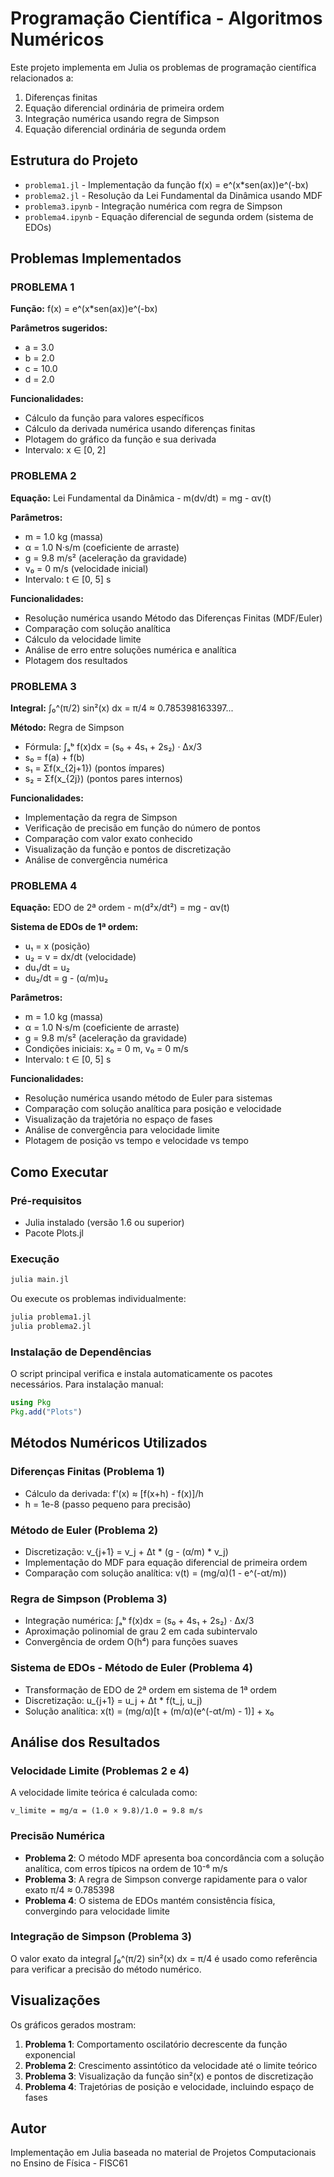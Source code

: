 # Programação Científica - Algoritmos Numéricos

Este projeto implementa em Julia os problemas de programação científica relacionados a:
1. Diferenças finitas
2. Equação diferencial ordinária de primeira ordem
3. Integração numérica usando regra de Simpson
4. Equação diferencial ordinária de segunda ordem

## Estrutura do Projeto

- `problema1.jl` - Implementação da função f(x) = e^(x*sen(ax))e^(-bx)
- `problema2.jl` - Resolução da Lei Fundamental da Dinâmica usando MDF
- `problema3.ipynb` - Integração numérica com regra de Simpson
- `problema4.ipynb` - Equação diferencial de segunda ordem (sistema de EDOs)

## Problemas Implementados

### PROBLEMA 1
**Função:** f(x) = e^(x*sen(ax))e^(-bx)

**Parâmetros sugeridos:**
- a = 3.0
- b = 2.0  
- c = 10.0
- d = 2.0

**Funcionalidades:**
- Cálculo da função para valores específicos
- Cálculo da derivada numérica usando diferenças finitas
- Plotagem do gráfico da função e sua derivada
- Intervalo: x ∈ [0, 2]

### PROBLEMA 2  
**Equação:** Lei Fundamental da Dinâmica - m(dv/dt) = mg - αv(t)

**Parâmetros:**
- m = 1.0 kg (massa)
- α = 1.0 N·s/m (coeficiente de arraste)
- g = 9.8 m/s² (aceleração da gravidade)
- v₀ = 0 m/s (velocidade inicial)
- Intervalo: t ∈ [0, 5] s

**Funcionalidades:**
- Resolução numérica usando Método das Diferenças Finitas (MDF/Euler)
- Comparação com solução analítica
- Cálculo da velocidade limite
- Análise de erro entre soluções numérica e analítica
- Plotagem dos resultados

### PROBLEMA 3
**Integral:** ∫₀^(π/2) sin²(x) dx = π/4 ≈ 0.785398163397...

**Método:** Regra de Simpson
- Fórmula: ∫ₐᵇ f(x)dx = (s₀ + 4s₁ + 2s₂) · Δx/3
- s₀ = f(a) + f(b)
- s₁ = Σf(x_{2j+1}) (pontos ímpares)
- s₂ = Σf(x_{2j}) (pontos pares internos)

**Funcionalidades:**
- Implementação da regra de Simpson
- Verificação de precisão em função do número de pontos
- Comparação com valor exato conhecido
- Visualização da função e pontos de discretização
- Análise de convergência numérica

### PROBLEMA 4
**Equação:** EDO de 2ª ordem - m(d²x/dt²) = mg - αv(t)

**Sistema de EDOs de 1ª ordem:**
- u₁ = x (posição)
- u₂ = v = dx/dt (velocidade)
- du₁/dt = u₂
- du₂/dt = g - (α/m)u₂

**Parâmetros:**
- m = 1.0 kg (massa)
- α = 1.0 N·s/m (coeficiente de arraste)
- g = 9.8 m/s² (aceleração da gravidade)
- Condições iniciais: x₀ = 0 m, v₀ = 0 m/s
- Intervalo: t ∈ [0, 5] s

**Funcionalidades:**
- Resolução numérica usando método de Euler para sistemas
- Comparação com solução analítica para posição e velocidade
- Visualização da trajetória no espaço de fases
- Análise de convergência para velocidade limite
- Plotagem de posição vs tempo e velocidade vs tempo

## Como Executar

### Pré-requisitos
- Julia instalado (versão 1.6 ou superior)
- Pacote Plots.jl

### Execução
```bash
julia main.jl
```

Ou execute os problemas individualmente:
```bash
julia problema1.jl
julia problema2.jl
```

### Instalação de Dependências
O script principal verifica e instala automaticamente os pacotes necessários. Para instalação manual:

```julia
using Pkg
Pkg.add("Plots")
```

## Métodos Numéricos Utilizados

### Diferenças Finitas (Problema 1)
- Cálculo da derivada: f'(x) ≈ [f(x+h) - f(x)]/h
- h = 1e-8 (passo pequeno para precisão)

### Método de Euler (Problema 2)
- Discretização: v_{j+1} = v_j + Δt * (g - (α/m) * v_j)
- Implementação do MDF para equação diferencial de primeira ordem
- Comparação com solução analítica: v(t) = (mg/α)(1 - e^(-αt/m))

### Regra de Simpson (Problema 3)
- Integração numérica: ∫ₐᵇ f(x)dx = (s₀ + 4s₁ + 2s₂) · Δx/3
- Aproximação polinomial de grau 2 em cada subintervalo
- Convergência de ordem O(h⁴) para funções suaves

### Sistema de EDOs - Método de Euler (Problema 4)
- Transformação de EDO de 2ª ordem em sistema de 1ª ordem
- Discretização: u_{j+1} = u_j + Δt * f(t_j, u_j)
- Solução analítica: x(t) = (mg/α)[t + (m/α)(e^(-αt/m) - 1)] + x₀

## Análise dos Resultados

### Velocidade Limite (Problemas 2 e 4)
A velocidade limite teórica é calculada como:
```
v_limite = mg/α = (1.0 × 9.8)/1.0 = 9.8 m/s
```

### Precisão Numérica
- **Problema 2**: O método MDF apresenta boa concordância com a solução analítica, com erros típicos na ordem de 10⁻⁶ m/s
- **Problema 3**: A regra de Simpson converge rapidamente para o valor exato π/4 ≈ 0.785398
- **Problema 4**: O sistema de EDOs mantém consistência física, convergindo para velocidade limite

### Integração de Simpson (Problema 3)
O valor exato da integral ∫₀^(π/2) sin²(x) dx = π/4 é usado como referência para verificar a precisão do método numérico.

## Visualizações

Os gráficos gerados mostram:
1. **Problema 1**: Comportamento oscilatório decrescente da função exponencial
2. **Problema 2**: Crescimento assintótico da velocidade até o limite teórico
3. **Problema 3**: Visualização da função sin²(x) e pontos de discretização
4. **Problema 4**: Trajetórias de posição e velocidade, incluindo espaço de fases

## Autor
Implementação em Julia baseada no material de Projetos Computacionais no Ensino de Física - FISC61


